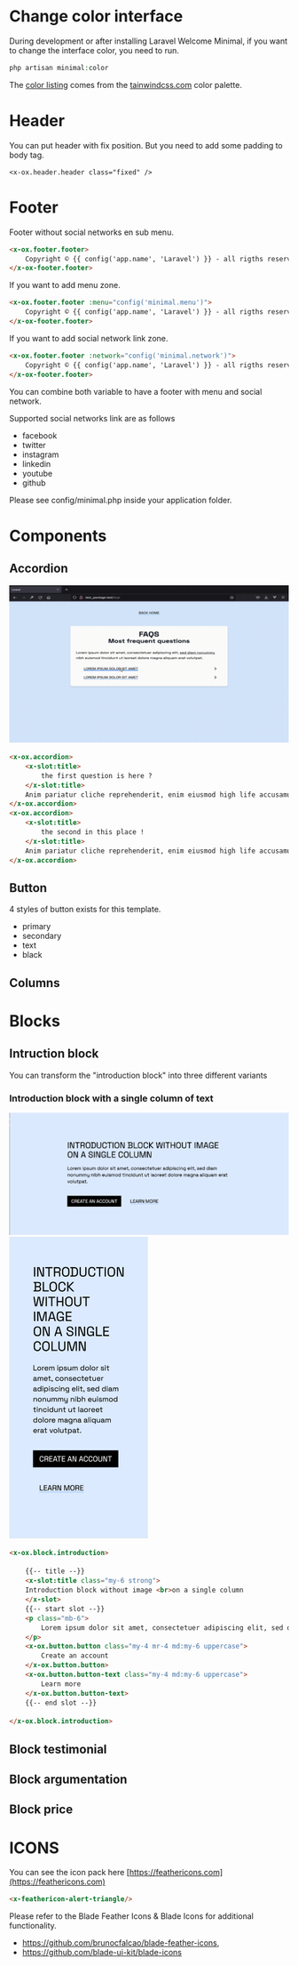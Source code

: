 # Change color interface

During development or after installing Laravel Welcome Minimal, if you want to change the interface color, you need to run.

```php
php artisan minimal:color
```
The [color listing](https://tailwindcss.com/docs/customizing-colors) comes from the [tainwindcss.com](https://tailwindcss.com) color palette.

# Header

You can put header with fix position. But you need to add some padding to body tag.

```blade
<x-ox.header.header class="fixed" />
```

# Footer

Footer without social networks en sub menu. 

```html
<x-ox.footer.footer>
    Copyright © {{ config('app.name', 'Laravel') }} - all rigths reserved for <a href="" class="underline">{{ config('app.name', 'Laravel') }}</a>
</x-ox-footer.footer>    
```

If you want to add menu zone. 

```html
<x-ox.footer.footer :menu="config('minimal.menu')">
    Copyright © {{ config('app.name', 'Laravel') }} - all rigths reserved for <a href="" class="underline">{{ config('app.name', 'Laravel') }}</a>
</x-ox-footer.footer>    
```

If you want to add social network link zone. 

```html
<x-ox.footer.footer :network="config('minimal.network')">
    Copyright © {{ config('app.name', 'Laravel') }} - all rigths reserved for <a href="https://laravel.com" class="underline">{{ config('app.name', 'Laravel') }}</a>
</x-ox-footer.footer>  
```

You can combine both variable to have a footer with menu and social network.

Supported social networks link are as follows
- facebook
- twitter
- instagram
- linkedin
- youtube
- github

Please see config/minimal.php inside your application folder.

# Components

## Accordion

<img src="/art/component-accordion.gif">

```html
<x-ox.accordion>
    <x-slot:title>
        the first question is here ?
    </x-slot:title>
    Anim pariatur cliche reprehenderit, enim eiusmod high life accusamus terry richardson ad squid. 3 wolf moon officia aute, non cupidatat skateboard dolor brunch. Food truck quinoa nesciunt laborum eiusmod. Brunch 3 wolf moon tempor, sunt aliqua put a bird on it squid single-origin coffee nulla assumenda shoreditch et. Nihil anim keffiyeh helvetica, craft beer labore wes anderson cred nesciunt sapiente ea proident. Ad vegan excepteur butcher vice lomo. Leggings occaecat craft beer farm-to-table, raw denim aesthetic synth nesciunt you probably haven't heard of them accusamus labore sustainable VHS.
</x-ox.accordion>   
<x-ox.accordion>
    <x-slot:title>
        the second in this place !
    </x-slot:title>
    Anim pariatur cliche reprehenderit, enim eiusmod high life accusamus terry richardson ad squid. 3 wolf moon officia aute, non cupidatat skateboard dolor brunch. Food truck quinoa nesciunt laborum eiusmod. Brunch 3 wolf moon tempor, sunt aliqua put a bird on it squid single-origin coffee nulla assumenda shoreditch et. Nihil anim keffiyeh helvetica, craft beer labore wes anderson cred nesciunt sapiente ea proident. Ad vegan excepteur butcher vice lomo. Leggings occaecat craft beer farm-to-table, raw denim aesthetic synth nesciunt you probably haven't heard of them accusamus labore sustainable VHS.
</x-ox.accordion>   
```

## Button

4 styles of button exists for this template.

* primary
* secondary
* text
* black

## Columns

# Blocks

## Intruction block

You can transform the "introduction block" into three different variants 

### Introduction block with a single column of text

<img src="/art/block-introduction-single-column-desktop.png" alt="block introduction with a single column of text desktop version">

<img src="/art/block-introduction-single-column-mobile.png" alt="Block introduction with a single column mobile version" width="250">

```html
<x-ox.block.introduction>
    
    {{-- title --}}
    <x-slot:title class="my-6 strong">
    Introduction block without image <br>on a single column
    </x-slot>
    {{-- start slot --}}
    <p class="mb-6">
        Lorem ipsum dolor sit amet, consectetuer adipiscing elit, sed diam nonummy nibh euismod tincidunt ut laoreet dolore magna aliquam erat volutpat.
    </p>
    <x-ox.button.button class="my-4 mr-4 md:my-6 uppercase">
        Create an account
    </x-ox.button.button>
    <x-ox.button.button-text class="my-4 md:my-6 uppercase">
        Learn more
    </x-ox.button.button-text>
    {{-- end slot --}}        

</x-ox.block.introduction>
```

## Block testimonial

## Block argumentation

## Block price

# ICONS

You can see the icon pack here [https://feathericons.com](https://feathericons.com) 

```html
<x-feathericon-alert-triangle/>
```

Please refer to the Blade Feather Icons & Blade Icons for additional functionality.

- https://github.com/brunocfalcao/blade-feather-icons, 
- https://github.com/blade-ui-kit/blade-icons
